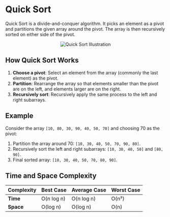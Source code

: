 # Quick Sort

Quick Sort is a divide-and-conquer algorithm. It picks an element as a pivot and partitions the given array around the pivot. The array is then recursively sorted on either side of the pivot.

<p align="center">
  <img src="https://www.geeksforgeeks.org/wp-content/uploads/gq/2014/01/QuickSort2.png" alt="Quick Sort Illustration">
</p>

## How Quick Sort Works
1. **Choose a pivot**: Select an element from the array (commonly the last element) as the pivot.
2. **Partition**: Rearrange the array so that elements smaller than the pivot are on the left, and elements larger are on the right.
3. **Recursively sort**: Recursively apply the same process to the left and right subarrays.

## Example
Consider the array `[10, 80, 30, 90, 40, 50, 70]` and choosing 70 as the pivot:
1. Partition the array around 70: `[10, 30, 40, 50, 70, 90, 80]`.
2. Recursively sort the left and right subarrays: `[10, 30, 40, 50]` and `[80, 90]`.
3. Final sorted array: `[10, 30, 40, 50, 70, 80, 90]`.

## Time and Space Complexity

| **Complexity** | **Best Case** | **Average Case** | **Worst Case** |
|----------------|---------------|------------------|----------------|
| **Time**       | O(n log n)    | O(n log n)       | O(n²)          |
| **Space**      | O(log n)      | O(log n)         | O(n)           |
